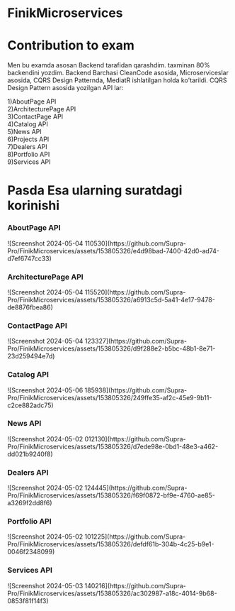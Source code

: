 # FinikMicroservices
<h1>Contribution to exam</h1>
Men bu examda asosan Backend tarafidan qarashdim. taxminan 80% backendini yozdim. Backend Barchasi CleanCode asosida, Microserviceslar asosida, CQRS Design Patternda, MediatR ishlatilgan holda ko'tarildi. CQRS Design Pattern asosida yozilgan API lar:<br>

1)AboutPage API<br>
2)ArchitecturePage API<br>
3)ContactPage API<br>
4)Catalog API<br>
5)News API<br>
6)Projects API<br>
7)Dealers API<br>
8)Portfolio API<br>
9)Services API<br>

<h1>Pasda Esa ularning suratdagi korinishi</h1>

<h3>AboutPage API</h3>
![Screenshot 2024-05-04 110530](https://github.com/Supra-Pro/FinikMicroservices/assets/153805326/e4d98bad-7400-42d0-ad74-d7ef6747cc33)
<h3>ArchitecturePage API</h3>
![Screenshot 2024-05-04 115520](https://github.com/Supra-Pro/FinikMicroservices/assets/153805326/a6913c5d-5a41-4e17-9478-de8876fbea86)
<h3>ContactPage API</h3>
![Screenshot 2024-05-04 123327](https://github.com/Supra-Pro/FinikMicroservices/assets/153805326/d9f288e2-b5bc-48b1-8e71-23d259494e7d)
<h3>Catalog API</h3>
![Screenshot 2024-05-06 185938](https://github.com/Supra-Pro/FinikMicroservices/assets/153805326/249ffe35-af2c-45e9-9b11-c2ce882adc75)
<h3>News API</h3>
![Screenshot 2024-05-02 012130](https://github.com/Supra-Pro/FinikMicroservices/assets/153805326/d7ede98e-0bd1-48e3-a462-dd021b9240f8)
<h3>Dealers API</h3>
![Screenshot 2024-05-02 124445](https://github.com/Supra-Pro/FinikMicroservices/assets/153805326/f69f0872-bf9e-4760-ae85-a3269f2dd8f6)
<h3>Portfolio API</h3>
![Screenshot 2024-05-02 101225](https://github.com/Supra-Pro/FinikMicroservices/assets/153805326/defdf61b-304b-4c25-b9e1-0046f2348099)
<h3>Services API</h3>
![Screenshot 2024-05-03 140216](https://github.com/Supra-Pro/FinikMicroservices/assets/153805326/ac302987-a18c-4014-9b68-0853f81f14f3)

